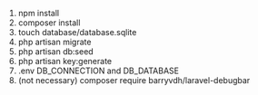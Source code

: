 1. npm install
2. composer install
3. touch database/database.sqlite
4. php artisan migrate
5. php artisan db:seed
6. php artisan key:generate
7. .env DB_CONNECTION and DB_DATABASE
8. (not necessary) composer require barryvdh/laravel-debugbar
